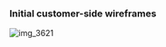 ### Initial customer-side wireframes

![img_3621](https://cloud.githubusercontent.com/assets/19864300/19582584/596939ce-9792-11e6-8ac2-74b9f721a3bd.JPG)
